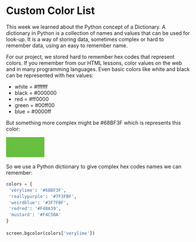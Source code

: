# Custom Color List
This week we learned about the Python concept of a Dictionary.  A dictionary in Python is a collection of names and values that can be used for look-up.  It is a way of storing data, sometimes complex or hard to remember data, using an easy to remember name.

For our project, we stored hard to remember hex codes that represent colors.  If you remember from our HTML lessons, color values on the web and in many programming languages.  Even basic colors like white and black can be represented with hex values:
- white = #ffffff
- black = #000000
- red = #ff0000
- green = #00ff00
- blue = #0000ff

But something more complex might be #68BF3F which is represents this color:

 ![#68BF3F](../images/68bf3f.png)

 So we use a Python dictionary to give complex hex codes names we can remember:

 ```python
 colors = {
  'verylime': '#68BF3F',
  'reallypurple': '#7F3FBF',
  'weirdblue': '#3F7FBF',
  'redred': '#F40A39',
  'mustard': '#F4C50A'
}

screen.bgcolor(colors['verylime'])
```

